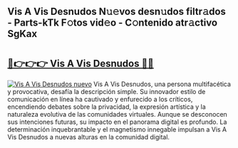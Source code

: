 ## Vis A Vis Desnudos N𝚞𝚎vos desn𝚞dos filtr𝚊dos - Parts-kTk F𝚘tos vid𝚎o - C𝚘ntenido atr𝚊ctivo SgKax

# <h2><a href="http://mb2wliw.tromn.icu/?c=Vis+A+Vis+Desnudos">🔗👉👉👉 Vis A Vis Desnudos 🔗🔗</a></h2>

[![Vis A Vis Desnudos nuevo](https://i.imgur.com/pEAQMta.gif)](http://mb2wliw.tromn.icu/?c=Vis+A+Vis+Desnudos)
Vis A Vis Desnudos, una persona multifacética y provocativa, desafía la descripción simple. Su innovador estilo de comunicación en línea ha cautivado y enfurecido a los críticos, encendiendo debates sobre la privacidad, la expresión artística y la naturaleza evolutiva de las comunidades virtuales. Aunque se desconocen sus intenciones futuras, su impacto en el panorama digital es profundo. La determinación inquebrantable y el magnetismo innegable impulsan a Vis A Vis Desnudos a nuevas alturas en la comunidad digital.
